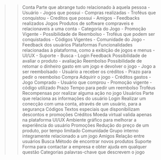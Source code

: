 >> Conta
	Parte que abrange tudo relacionado à aquela pessoa
	- Usuário
	- Jogos que possui
	- Compras realizadas
	- Troféus que conquistou
	- Creditos que possui
	- Amigos
	- Feedbacks realizados
>> Jogos
	Produtos de software compraveis e relacionaveis a uma conta
	- Categoria do Jogo
	- Promoção Vigente
	- Possibilidade de Reembolso
	- Troféus que podem ser conquistados
	- Códigos Vigentes
	- Comunidade do Jogo
	- Feedback dos usuários
>> Plataformas
	Funcionalidades relacionadas à plataforma, como a exibição de jogos e menus
	- UI/UX
	- Suporte
	- Busca
	- Login
>> Feedback
	Possibilidade de avaliar o produto 
	- avaliação
>> Reembolso
	Possibilidade de retomar o dinheiro gasto em um jogo e devolver o jogo
	- Jogo a ser reembolsado
	- Usuário a receber os créditos
	- Prazo para pedir o reembolso
>> Compra
	Adquirir o jogo
	- Créditos gastos
	- Jogo Comprado
	- Usuário que comprou
	- Promoção vigente
	- código utilizado
>> Prazo
	Tempo para pedir um reembolso
>> Troféus
	Recompensas por realizar alguma ação no jogo
>> Usuários
	Parte que relaciona as informações do usuário
>> Login
	Realizar um conecção com uma conta, através de um usuário, para a segurança
>> Códigos
	Textos especiais que disponibilizam descontos e promoções
>> Créditos
	Moeda virtual valida apenas na plataforma
>> UI/UX
	Ambiente gráfico para melhorar a experiência do usuário
>> Promoções
	Redução do preço de um produto, por tempo limitado
>> Comunidade
	Grupo interno integramente relacionado a um jogo
>> Amigos
	Relação entre usuários
>> Busca
	Método de encontrar novos produtos
>> Suporte
	Forma para contactar a empresa e obter ajuda em qualquer questão
>> Categorias 
	palavras-chave que descrevem o jogo
